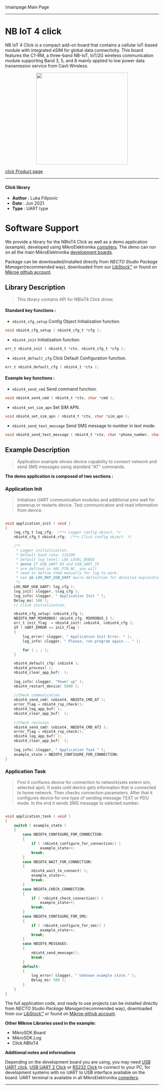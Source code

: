 \mainpage Main Page

---
# NB IoT 4 click

NB IoT 4 Click is a compact add-on board that contains a cellular IoT-based module with integrated eSIM for global data connectivity. This board features the C1-RM, a three-band NB-IoT, IoT/2G wireless communication module supporting Band 3, 5, and 8 mainly applied to low power data transmission service from Cavli Wireless.

<p align="center">
  <img src="https://download.mikroe.com/images/click_for_ide/nbiot_4_click.png" height=300px>
</p>

[click Product page](https://www.mikroe.com/nb-iot-4-click)

---


#### Click library

- **Author**        : Luka Filipovic
- **Date**          : Jun 2021.
- **Type**          : UART type


# Software Support

We provide a library for the NBIoT4 Click
as well as a demo application (example), developed using MikroElektronika
[compilers](https://www.mikroe.com/necto-studio).
The demo can run on all the main MikroElektronika [development boards](https://www.mikroe.com/development-boards).

Package can be downloaded/installed directly from *NECTO Studio Package Manager*(recommended way), downloaded from our [LibStock&trade;](https://libstock.mikroe.com) or found on [Mikroe github account](https://github.com/MikroElektronika/mikrosdk_click_v2/tree/master/clicks).

## Library Description

> This library contains API for NBIoT4 Click driver.

#### Standard key functions :

- `nbiot4_cfg_setup` Config Object Initialization function.
```c
void nbiot4_cfg_setup ( nbiot4_cfg_t *cfg );
```

- `nbiot4_init` Initialization function.
```c
err_t nbiot4_init ( nbiot4_t *ctx, nbiot4_cfg_t *cfg );
```

- `nbiot4_default_cfg` Click Default Configuration function.
```c
err_t nbiot4_default_cfg ( nbiot4_t *ctx );
```

#### Example key functions :

- `nbiot4_send_cmd`  Send command function.
```c
void nbiot4_send_cmd ( nbiot4_t *ctx, char *cmd );
```

- `nbiot4_set_sim_apn` Set SIM APN.
```c
void nbiot4_set_sim_apn ( nbiot4_t *ctx, char *sim_apn );
```

- `nbiot4_send_text_message` Send SMS message to number in text mode.
```c
void nbiot4_send_text_message ( nbiot4_t *ctx, char *phone_number, char *message_content );
```

## Example Description

> Application example shows device capability to connect 
network and send SMS messages using standard "AT" commands.

**The demo application is composed of two sections :**

### Application Init

> Initializes UART communication modules and additional pins 
wait for powerup or restarts device. Test communication and 
read information from device.

```c

void application_init ( void ) 
{
    log_cfg_t log_cfg;  /**< Logger config object. */
    nbiot4_cfg_t nbiot4_cfg;  /**< Click config object. */

    /** 
     * Logger initialization.
     * Default baud rate: 115200
     * Default log level: LOG_LEVEL_DEBUG
     * @note If USB_UART_RX and USB_UART_TX 
     * are defined as HAL_PIN_NC, you will 
     * need to define them manually for log to work. 
     * See @b LOG_MAP_USB_UART macro definition for detailed explanation.
     */
    LOG_MAP_USB_UART( log_cfg );
    log_init( &logger, &log_cfg );
    log_info( &logger, " Application Init " );
    Delay_ms( 500 );
    // Click initialization.

    nbiot4_cfg_setup( &nbiot4_cfg );
    NBIOT4_MAP_MIKROBUS( nbiot4_cfg, MIKROBUS_1 );
    err_t init_flag  = nbiot4_init( &nbiot4, &nbiot4_cfg );
    if ( UART_ERROR == init_flag ) 
    {
        log_error( &logger, " Application Init Error. " );
        log_info( &logger, " Please, run program again... " );

        for ( ; ; );
    }

    nbiot4_default_cfg( &nbiot4 );
    nbiot4_process( );
    nbiot4_clear_app_buf(  );
    
    log_info( &logger, "Power up" );
    nbiot4_restart_device( 5000 );
    
    //Check communication
    nbiot4_send_cmd( &nbiot4, NBIOT4_CMD_AT );
    error_flag = nbiot4_rsp_check();
    nbiot4_log_app_buf( );
    nbiot4_clear_app_buf(  );
    
    //Check revision
    nbiot4_send_cmd( &nbiot4, NBIOT4_CMD_ATI );
    error_flag = nbiot4_rsp_check();
    nbiot4_log_app_buf( );
    nbiot4_clear_app_buf(  );
    
    log_info( &logger, " Application Task " );
    example_state = NBIOT4_CONFIGURE_FOR_CONNECTION;
}

```

### Application Task

> First it confiures device for connection to network(sets 
extern sim, selected apn). It waits until device gets 
information that is connected to home network. Then 
checks connection parameters. After that it configures 
device for one type of sending message TEXT or PDU mode. 
In the end it sends SMS message to selected number.

```c

void application_task ( void ) 
{
    switch ( example_state )
    {
        case NBIOT4_CONFIGURE_FOR_CONNECTION:
        {
            if ( !nbiot4_configure_for_connection() )
                example_state++;
            break;
        }
        case NBIOT4_WAIT_FOR_CONNECTION:
        {
            nbiot4_wait_to_connect( );
            example_state++;
            break;
        }
        case NBIOT4_CHECK_CONNECTION:
        {
            if ( !nbiot4_check_connection() )
                example_state++;
            break;
        }
        case NBIOT4_CONFIGURE_FOR_SMS:
        {
            if ( !nbiot4_configure_for_sms() )
                example_state++;
            break;
        }
        case NBIOT4_MESSAGES:
        {
            nbiot4_send_meesage();
            break;
        }
        default:
        {
            log_error( &logger, " Unknown example state." );
            Delay_ms( 500 );
        }
    }
}

```

The full application code, and ready to use projects can be installed directly from *NECTO Studio Package Manager*(recommended way), downloaded from our [LibStock&trade;](https://libstock.mikroe.com) or found on [Mikroe github account](https://github.com/MikroElektronika/mikrosdk_click_v2/tree/master/clicks).

**Other Mikroe Libraries used in the example:**

- MikroSDK.Board
- MikroSDK.Log
- Click.NBIoT4

**Additional notes and informations**

Depending on the development board you are using, you may need
[USB UART click](https://www.mikroe.com/usb-uart-click),
[USB UART 2 Click](https://www.mikroe.com/usb-uart-2-click) or
[RS232 Click](https://www.mikroe.com/rs232-click) to connect to your PC, for
development systems with no UART to USB interface available on the board. UART
terminal is available in all MikroElektronika
[compilers](https://shop.mikroe.com/compilers).

---
